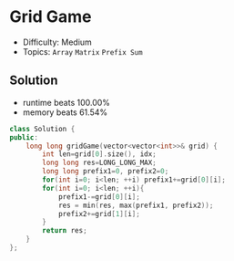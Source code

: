 # Grid Game
- Difficulty: Medium
- Topics: `Array` `Matrix` `Prefix Sum`

## Solution
- runtime beats 100.00%
- memory beats 61.54%
``` cpp
class Solution {
public:
    long long gridGame(vector<vector<int>>& grid) {
        int len=grid[0].size(), idx;
        long long res=LONG_LONG_MAX;
        long long prefix1=0, prefix2=0;
        for(int i=0; i<len; ++i) prefix1+=grid[0][i];
        for(int i=0; i<len; ++i){
            prefix1-=grid[0][i];
            res = min(res, max(prefix1, prefix2));
            prefix2+=grid[1][i];
        }
        return res;
    }
};
```

<!-- ## Improving
### source code
- runtime beats 
- memory beats 
``` cpp
``` -->